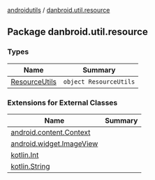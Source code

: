 [androidutils](../index.md) / [danbroid.util.resource](./index.md)

## Package danbroid.util.resource

### Types

| Name | Summary |
|---|---|
| [ResourceUtils](-resource-utils/index.md) | `object ResourceUtils` |

### Extensions for External Classes

| Name | Summary |
|---|---|
| [android.content.Context](android.content.-context/index.md) |  |
| [android.widget.ImageView](android.widget.-image-view/index.md) |  |
| [kotlin.Int](kotlin.-int/index.md) |  |
| [kotlin.String](kotlin.-string/index.md) |  |
